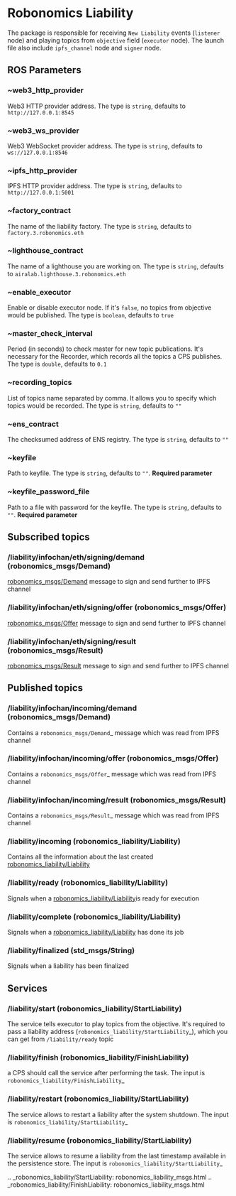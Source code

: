 # Robonomics Liability

The package is responsible for receiving `New Liability` events (`listener` node) and playing topics from `objective` field (`executor` node).
The launch file also include `ipfs_channel` node and `signer` node.

## ROS Parameters

### ~web3_http_provider

Web3 HTTP provider address. The type is `string`, defaults to `http://127.0.0.1:8545`

### ~web3_ws_provider

Web3 WebSocket provider address. The type is `string`, defaults to `ws://127.0.0.1:8546`

### ~ipfs_http_provider

IPFS HTTP provider address. The type is `string`, defaults to `http://127.0.0.1:5001`

### ~factory_contract

The name of the liability factory. The type is `string`, defaults to `factory.3.robonomics.eth`

### ~lighthouse_contract

The name of a lighthouse you are working on. The type is `string`, defaults to `airalab.lighthouse.3.robonomics.eth`

### ~enable_executor

Enable or disable executor node. If it's `false`, no topics from objective would be published. The type is `boolean`, defaults to `true`

### ~master_check_interval

Period (in seconds) to check master for new topic publications. It's necessary for the Recorder, which records all the topics a CPS publishes. The type is `double`, defaults to `0.1`

### ~recording_topics

List of topics name separated by comma. It allows you to specify which topics would be recorded. The type is `string`, defaults to `""`

### ~ens_contract

The checksumed address of ENS registry. The type is `string`, defaults to `""`

### ~keyfile

Path to keyfile. The type is `string`, defaults to `""`. **Required parameter**

### ~keyfile_password_file

Path to a file with password for the keyfile. The type is `string`, defaults to `""`. **Required parameter**

## Subscribed topics

### /liability/infochan/eth/signing/demand (robonomics_msgs/Demand)

[robonomics_msgs/Demand](../specs/market_messages.md) message to sign and send further to IPFS channel

### /liability/infochan/eth/signing/offer (robonomics_msgs/Offer)

[robonomics_msgs/Offer](../specs/market_messages.md) message to sign and send further to IPFS channel

### /liability/infochan/eth/signing/result (robonomics_msgs/Result)

[robonomics_msgs/Result](../specs/market_messages.md) message to sign and send further to IPFS channel


## Published topics

### /liability/infochan/incoming/demand (robonomics_msgs/Demand)

Contains a `robonomics_msgs/Demand`_ message which was read from IPFS channel

### /liability/infochan/incoming/offer (robonomics_msgs/Offer)

Contains a `robonomics_msgs/Offer`_ message which was read from IPFS channel

### /liability/infochan/incoming/result (robonomics_msgs/Result)

Contains a `robonomics_msgs/Result`_ message which was read from IPFS channel

### /liability/incoming (robonomics_liability/Liability)

Contains all the information about the last created [robonomics_liability/Liability](robonomics_liability_msgs.md)

### /liability/ready (robonomics_liability/Liability)

Signals when a [robonomics_liability/Liability](robonomics_liability_msgs.md)is ready for execution

### /liability/complete (robonomics_liability/Liability)

Signals when a [robonomics_liability/Liability](robonomics_liability_msgs.md) has done its job

### /liability/finalized (std_msgs/String)

Signals when a liability has been finalized

## Services

### /liability/start (robonomics_liability/StartLiability)

The service tells executor to play topics from the objective. It's required to pass a liability address (`robonomics_liability/StartLiability`_), which you can get from `/liability/ready` topic

### /liability/finish (robonomics_liability/FinishLiability)

a CPS should call the service after performing the task. The input is `robonomics_liability/FinishLiability`_

### /liability/restart (robonomics_liability/StartLiability)

The service allows to restart a liability after the system shutdown. The input is `robonomics_liability/StartLiability`_

### /liability/resume (robonomics_liability/StartLiability)

The service allows to resume a liability from the last timestamp available in the persistence store. The input is `robonomics_liability/StartLiability`_

.. _robonomics_liability/StartLiability: robonomics_liability_msgs.html
.. _robonomics_liability/FinishLiability: robonomics_liability_msgs.html

